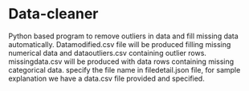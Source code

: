 # Data-cleaner
Python based program to remove outliers in data and fill missing data automatically.
Datamodified.csv file will be produced filling missing numerical data and dataoutliers.csv containing outlier rows.
missingdata.csv will be produced with data rows containing missing categorical data.
specify the file name in filedetail.json file, for sample explanation we have a data.csv file provided and specified.
